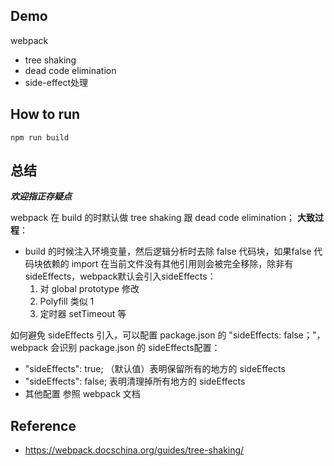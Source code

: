 ## Demo

webpack

* tree shaking
* dead code elimination
* side-effect处理

## How to run

```
npm run build
```

## 总结
***欢迎指正存疑点***

webpack 在 build 的时默认做 tree shaking 跟 dead code elimination；
**大致过程**：
* build 的时候注入环境变量，然后逻辑分析时去除 false 代码块，如果false 代码块依赖的 import 在当前文件没有其他引用则会被完全移除，除非有 sideEffects，webpack默认会引入sideEffects：
    1. 对 global prototype 修改
    2. Polyfill 类似 1
    3. 定时器 setTimeout 等

如何避免 sideEffects 引入，可以配置 package.json 的 "sideEffects: false；"，webpack 会识别 package.json 的 sideEffects配置： 
* "sideEffects": true; （默认值）表明保留所有的地方的 sideEffects
* "sideEffects": false; 表明清理掉所有地方的 sideEffects
* 其他配置 参照 webpack 文档
## Reference

* https://webpack.docschina.org/guides/tree-shaking/
